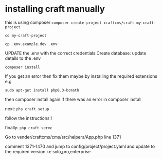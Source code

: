 # installing craft manually

this is using composer
`composer create-project craftcms/craft my-craft-project`

`cd my-craft-project`

`cp .env.example.dev .env`

UPDATE the .env with the correct credentials
Create database:
update details to the .env

`composer install`

If you get an error then fix them maybe by installing the required extensions e.g

`sudo apt-get install php8.3-bcmath`

then composer install again if there was an error in composer install

next:
`php craft setup`

follow the instructions !

finally:
`php craft serve`

Go to vender/craftcms/cms/src/helpers/App.php line 1371

comment 1371-1470 and jump to config/project/project.yaml and update to the required version i.e solo,pro,enterprise
